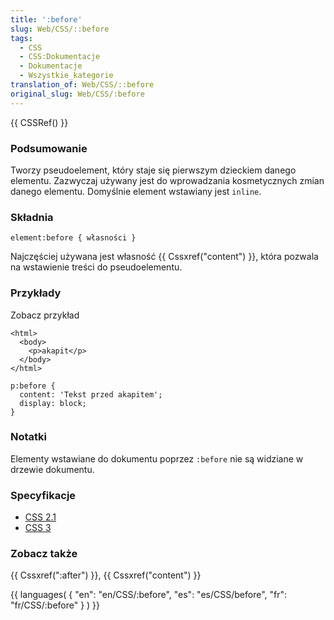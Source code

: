 ```yaml
---
title: ':before'
slug: Web/CSS/::before
tags:
  - CSS
  - CSS:Dokumentacje
  - Dokumentacje
  - Wszystkie_kategorie
translation_of: Web/CSS/::before
original_slug: Web/CSS/:before
---
```

{{ CSSRef() }}

### Podsumowanie

Tworzy pseudoelement, który staje się pierwszym dzieckiem danego elementu. Zazwyczaj używany jest do wprowadzania kosmetycznych zmian danego elementu. Domyślnie element wstawiany jest `inline`.

### Składnia

    element:before { własności }

Najczęściej używana jest własność {{ Cssxref("content") }}, która pozwala na wstawienie treści do pseudoelementu.

### Przykłady

Zobacz przykład

    <html>
      <body>
        <p>akapit</p>
      </body>
    </html>

    p:before {
      content: 'Tekst przed akapitem';
      display: block;
    }



### Notatki

Elementy wstawiane do dokumentu poprzez `:before` nie są widziane w drzewie dokumentu.

### Specyfikacje

- [CSS 2.1](http://www.w3.org/TR/1998/REC-CSS2-19980512/selector.html#before-and-after)
- [CSS 3](http://www.w3.org/TR/css3-selectors/#gen-content)

### Zobacz także

{{ Cssxref(":after") }}, {{ Cssxref("content") }}



{{ languages( { "en": "en/CSS/:before", "es": "es/CSS/before", "fr": "fr/CSS/:before" } ) }}
